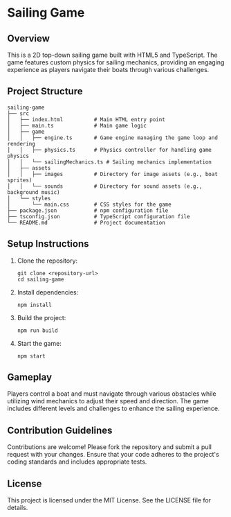 # Sailing Game

## Overview
This is a 2D top-down sailing game built with HTML5 and TypeScript. The game features custom physics for sailing mechanics, providing an engaging experience as players navigate their boats through various challenges.

## Project Structure
```
sailing-game
├── src
│   ├── index.html          # Main HTML entry point
│   ├── main.ts             # Main game logic
│   ├── game
│   │   ├── engine.ts       # Game engine managing the game loop and rendering
│   │   ├── physics.ts      # Physics controller for handling game physics
│   │   └── sailingMechanics.ts # Sailing mechanics implementation
│   ├── assets
│   │   ├── images          # Directory for image assets (e.g., boat sprites)
│   │   └── sounds          # Directory for sound assets (e.g., background music)
│   └── styles
│       └── main.css        # CSS styles for the game
├── package.json            # npm configuration file
├── tsconfig.json           # TypeScript configuration file
└── README.md               # Project documentation
```

## Setup Instructions
1. Clone the repository:
   ```
   git clone <repository-url>
   cd sailing-game
   ```

2. Install dependencies:
   ```
   npm install
   ```

3. Build the project:
   ```
   npm run build
   ```

4. Start the game:
   ```
   npm start
   ```

## Gameplay
Players control a boat and must navigate through various obstacles while utilizing wind mechanics to adjust their speed and direction. The game includes different levels and challenges to enhance the sailing experience.

## Contribution Guidelines
Contributions are welcome! Please fork the repository and submit a pull request with your changes. Ensure that your code adheres to the project's coding standards and includes appropriate tests.

## License
This project is licensed under the MIT License. See the LICENSE file for details.
